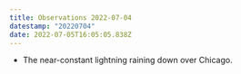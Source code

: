 ```yaml
---
title: Observations 2022-07-04
datestamp: "20220704"
date: 2022-07-05T16:05:05.838Z
---
```

- The near-constant lightning raining down over Chicago.